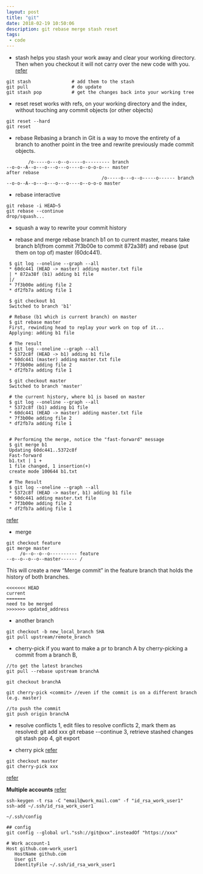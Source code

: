 ```yaml
---
layout: post
title: "git"
date: 2018-02-19 10:50:06
description: git rebase merge stash reset
tags: 
 - code
---
```


- stash
helps you stash your work away and clear your working directory. Then when you checkout it will not carry over the new code with you.
[refer](https://git-scm.com/docs/git-stash)
```
git stash               # add them to the stash
git pull                # do update
git stash pop           # get the changes back into your working tree
```

- reset
reset works with refs, on your working directory and the index, without touching any commit objects (or other objects)
```
git reset --hard
git reset 
```

- rebase
Rebasing a branch in Git is a way to move the entirety of a branch to another point in the tree and rewrite previously made commit objects. 
```
        /o-----o---o--o-----o--------- branch
--o-o--A--o---o---o---o----o--o-o-o--- master
after rebase
                                   /o-----o---o--o-----o------ branch
--o-o--A--o---o---o---o----o--o-o-o master
```

- rebase interactive
```
git rebase -i HEAD~5
git rebase --continue
drop/squash...
```

- squash
a way to rewrite your commit history

- rebase and merge
rebase branch b1 on to current master, means take branch b1(from commit 7f3b00e to commit 872a38f) and rebase (put them on top of) master (60dc441).

```
 $ git log --oneline --graph --all
 * 60dc441 (HEAD -> master) adding master.txt file
 | * 872a38f (b1) adding b1 file
 |/
 * 7f3b00e adding file 2
 * df2fb7a adding file 1

 $ git checkout b1
 Switched to branch 'b1'

 # Rebase (b1 which is current branch) on master
 $ git rebase master
 First, rewinding head to replay your work on top of it...
 Applying: adding b1 file

 # The result
 $ git log --oneline --graph --all
 * 5372c8f (HEAD -> b1) adding b1 file
 * 60dc441 (master) adding master.txt file
 * 7f3b00e adding file 2
 * df2fb7a adding file 1

 $ git checkout master
 Switched to branch 'master'

 # the current history, where b1 is based on master
 $ git log --oneline --graph --all
 * 5372c8f (b1) adding b1 file
 * 60dc441 (HEAD -> master) adding master.txt file
 * 7f3b00e adding file 2
 * df2fb7a adding file 1


 # Performing the merge, notice the "fast-forward" message
 $ git merge b1
 Updating 60dc441..5372c8f
 Fast-forward
 b1.txt | 1 +
 1 file changed, 1 insertion(+)
 create mode 100644 b1.txt

 # The Result
 $ git log --oneline --graph --all
 * 5372c8f (HEAD -> master, b1) adding b1 file
 * 60dc441 adding master.txt file
 * 7f3b00e adding file 2
 * df2fb7a adding file 1

```
[refer](https://www.internalpointers.com/post/squash-commits-into-one-git)

- merge
```
git checkout feature
git merge master
     /o--o--o--o---------- feature
--o--o--o--o--master------ /
```
This will create a new “Merge commit” in the feature branch that holds the history of both branches.
```
<<<<<<< HEAD
current
=======
need to be merged
>>>>>>> updated_address
```

- another branch
```
git checkout -b new_local_branch SHA
git pull upstream/remote_branch
```

- cherry-pick
if you want to make a pr to branch A by cherry-picking a commit from a branch
B,
```
//to get the latest branches
git pull --rebase upstream branchA

git checkout branchA

git cherry-pick <commit> //even if the commit is on a different branch (e.g. master)

//to push the commit
git push origin branchA
```
- resolve conflicts
1, edit files to resolve conflicts
2, mark them as resolved:
git add xxx
git rebase --continue
3, retrieve stashed changes
git stash pop
4, git export

- cherry pick
[refer](https://www.previousnext.com.au/blog/intro-cherry-picking-git)
```
git checkout master
git cherry-pick xxx
```
[refer](https://www.freecodecamp.org/news/an-introduction-to-git-merge-and-rebase-what-they-are-and-how-to-use-them-131b863785f/) 

**Multiple accounts**
[refer](https://www.freecodecamp.org/news/manage-multiple-github-accounts-the-ssh-way-2dadc30ccaca/)
```
ssh-keygen -t rsa -C "email@work_mail.com" -f "id_rsa_work_user1"
ssh-add ~/.ssh/id_rsa_work_user1

~/.ssh/config

## config
git config --global url."ssh://git@xxx".insteadOf "https://xxx"

# Work account-1
Host github.com-work_user1    
   HostName github.com
   User git
   IdentityFile ~/.ssh/id_rsa_work_user1
```
